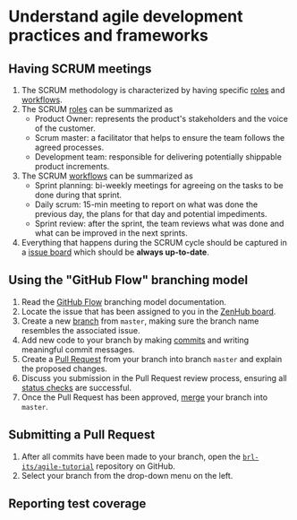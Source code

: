 # Understand agile development practices and frameworks

## Having SCRUM meetings

1. The SCRUM methodology is characterized by having specific [roles](https://en.wikipedia.org/wiki/Scrum_(software_development)#Roles) and [workflows](https://en.wikipedia.org/wiki/Scrum_(software_development)#Workflow).
1. The SCRUM [roles](https://en.wikipedia.org/wiki/Scrum_(software_development)#Roles) can be summarized as
    * Product Owner: represents the product's stakeholders and the voice of the customer.
    * Scrum master: a facilitator that helps to ensure the team follows the agreed processes.
    * Development team: responsible for delivering potentially shippable product increments.
1. The SCRUM [workflows](https://en.wikipedia.org/wiki/Scrum_(software_development)#Workflow) can be summarized as
    * Sprint planning: bi-weekly meetings for agreeing on the tasks to be done during that sprint.
    * Daily scrum: 15-min meeting to report on what was done the previous day, the plans for that day and potential impediments.
    * Sprint review: after the sprint, the team reviews what was done and what can be improved in the next sprints.
1. Everything that happens during the SCRUM cycle should be captured in a [issue board](https://en.wikipedia.org/wiki/Kanban_board) which should be **always up-to-date**.

## Using the "GitHub Flow" branching model

1. Read the [GitHub Flow](https://guides.github.com/introduction/flow/) branching model documentation.
1. Locate the issue that has been assigned to you in the [ZenHub board](https://zenhub.ibm.com/app/workspaces/agile-tutorial-5c240173b7d41fe10dbe52e6/boards).
1. Create a new [branch](https://help.github.com/articles/github-glossary/#branch) from `master`, making sure the branch name resembles the associated issue.
1. Add new code to your branch by making [commits](https://help.github.com/articles/github-glossary/#commit) and writing meaningful commit messages.
1. Create a [Pull Request](https://help.github.com/articles/github-glossary/#pull-request) from your branch into branch `master` and explain the proposed changes.
1. Discuss you submission in the Pull Request review process, ensuring all [status checks](https://help.github.com/articles/github-glossary/#status-checks) are successful.
1. Once the Pull Request has been approved, [merge](https://help.github.com/articles/github-glossary/#merge) your branch into `master`.

## Submitting a Pull Request

1. After all commits have been made to your branch, open the [`brl-its/agile-tutorial`](https://github.ibm.com/brl-its/agile-tutorial) repository on GitHub.
1. Select your branch from the drop-down menu on the left.

## Reporting test coverage
